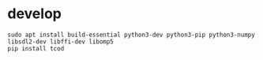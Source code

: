 # develop

    sudo apt install build-essential python3-dev python3-pip python3-numpy libsdl2-dev libffi-dev libomp5
    pip install tcod

